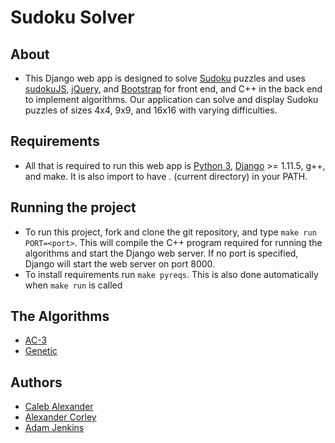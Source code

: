 # Sudoku Solver

## About
* This Django web app is designed to solve [Sudoku][sudoku link] puzzles and uses 
    [sudokuJS][sudokuJS link], [jQuery][jquery link], and [Bootstrap][bootstrap link] for 
    front end, and C++ in the back end to implement algorithms. Our application can solve 
    and display Sudoku puzzles of sizes 4x4, 
    9x9, and 16x16 with varying difficulties.  

## Requirements
* All that is required to run this web app is [Python 3][python link], 
    [Django][django link] >= 1.11.5, g++, and make. It is also import to have . 
    (current directory) in your PATH.

## Running the project
* To run this project, fork and clone the git repository, and type `make run PORT=<port>`.
    This will compile the C++ program required for running the algorithms and start the
    Django web server. If no port is specified, Django will start the web server on port 8000.
* To install requirements run `make pyreqs`.
    This is also done automatically when `make run` is called

## The Algorithms
* [AC-3][ac3 wiki]
* [Genetic][genetic wiki]

## Authors
* [Caleb Alexander][caleb github]
* [Alexander Corley][xandy github]
* [Adam Jenkins][adam github]

[adam github]:	https://github.com/adamjenkins1
[xandy github]:	https://github.com/archer31
[caleb github]:	https://github.com/calexander13

[ac3 wiki]: https://en.wikipedia.org/wiki/AC-3_algorithm
[genetic wiki]: https://en.wikipedia.org/wiki/Genetic_algorithm
[sudokuJS link]: https://github.com/pocketjoso/sudokuJS
[sudoku link]: https://en.wikipedia.org/wiki/Sudoku
[jquery link]: https://jquery.com/
[bootstrap link]: https://getbootstrap.com/
[python link]: https://www.python.org/downloads/
[django link]: https://www.djangoproject.com/
